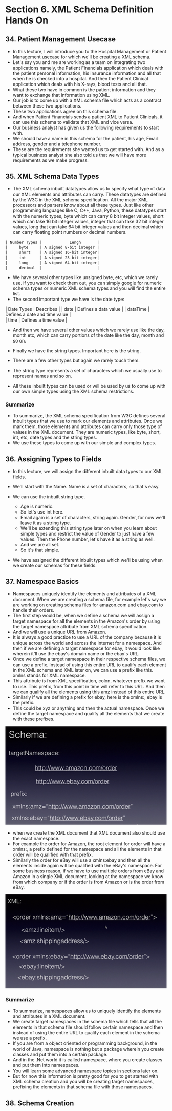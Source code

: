 # Section 6. XML Schema Definition Hands On

## 34. Patient Management Usecase

- In this lecture, I will introduce you to the Hospital Management or Patient Management usecase for which we'll be creating a XML schema.
- Let's say you and me are working as a team on integrating two applications namely, the Patient Financials application which deals with the patient personal information, his insurance information and all that when he is checked into a hospital. And then the Patient Clinical application which deals with his X-rays, blood tests and all that.
- What these two have in common is the patient information and they want to exchange that information using XML.
- Our job is to come up with a XML schema file which acts as a contract between these two applications.
- These two applications agree on this schema file.
- And when Patient Financials sends a patient XML to Patient Clinicals, it can use this schema to validate that XML and vice versa.
- Our business analyst has given us the following requirements to start with.
- We should have a name in this schema for the patient, his age, Email address, gender and a telephone number.
- These are the requirements she wanted us to get started with. And as a typical business analyst she also told us that we will have more requirements as we make progress.

## 35. XML Schema Data Types

- The XML schema inbuilt datatypes allow us to specify what type of data our XML elements and attributes can carry. These datatypes are defined by the W3C in the XML schema specification. All the major XML processors and parsers know about all these types. Just like other programming languages like C, C++, Java, Python, these datatypes start with the numeric types, byte which can carry 8 bit integer values, short which can take 16 bit integer values, integer that can take 32 bit integer values, long that can take 64 bit integer values and then decimal which can carry floating point numbers or decimal numbers.


```
| Number Types |            Lengh       |
|     byte     | A signed 8-bit integer |
|     short    | A signed 16-bit integer|
|     int      | A signed 23-bit integer|
|     long     | A signed 64-bit integer|
|     decimal  |                        |
```

- We have several other types like unsigned byte, etc, which we rarely use. if you want to check them out, you can simply google for numeric schema types or numeric XML schema types and you will find the entire list.
- The second important type we have is the date type:

| Date Types |          Describes            |
|   date     | Defines a data value          |
|   dataTime | Defines a date and time value |  
|   time     | Defines a time value          |

- And then we have several other values which we rarely use like the day, month etc, which can carry portions of the date like the day, month and so on.

- Finally we have the string types. Important here is the string.
- There are a few other types but again we rarely touch them.
- The string type represents a set of characters which we usually use to represent names and so on.
- All these inbuilt types can be used or will be used by us to come up with our own simple types using the XML schema restrictions.

### Summarize

- To summarize, the XML schema specification from W3C defines several inbuilt types that we use to mark our elements and attributes. Once we mark them, those elements and attributes can carry only those type of values in the XML document. They are numeric types, like byte, short, int, etc, date types and the string types.
- We use these types to come up with our simple and complex types.

## 36. Assigning Types to Fields

- In this lecture, we will assign the different inbuilt data types to our XML fields.
- We'll start with the Name. Name is a set of characters, so that's easy.
- We can use the inbuilt string type.
  - Age is numeric.
  - So let's use int here.
  - Email again is a set of characters, string again. Gender, for now we'll leave it as a string type.
  - We'll be extending this string type later on when you learn about simple types and restrict the value of Gender to just have a few values. Then the Phone number, let's have it as a string as well.
  - And we are all set.
  - So it's that simple.
 
 - We have assigned the different inbuilt types which we'll be using when we create our schemas for these fields.

## 37. Namespace Basics

- Namespaces uniquely identify the elements and attributes of a XML document. When we are creating a schema file, for example let's say we are working on creating schema files for amazon.com and ebay.com to handle their orders.
- The first step would be, when we define a schema we will assign a target namespace for all the elements in the Amazon's order by using the target namespace attribute from XML schema specification.
- And we will use a unique URL from Amazon.
- It is always a good practice to use a URL of the company because it is unique across the world and across the internet for a namespace. And then if we are defining a target namespace for ebay, it would look like wherein it'll use the ebay's domain name or the ebay's URL.
- Once we define a target namespace in their respective schema files, we can use a prefix. Instead of using this entire URL to qualify each element in the XML schema and XML later on, we can use a prefix like this. xmlns stands for XML namespace.
- This attribute is from XML specification, colon, whatever prefix we want to use. This prefix, from this point in time will refer to this URL. And then we can qualify all the elements using this amz instead of this entire URL.
- Similarly if we are defining a prefix for ebay, here is the xmlns:, ebay is the prefix.
- This could be xyz or anything and then the actual namespace. Once we define the target namespace and qualify all the elements that we create with these prefixes.

![alt text](https://github.com/marodrigues20/udemy_java/blob/main/XML%20and%20XML%20Schema%20Definition%20in%20Easy%20Steps/Sections/Section_6/Namespace_xsd.png?raw=true)


- when we create the XML document that XML document also should use the exact namespace. 
- For example the order for Amazon, the root element for order will have a xmlns:, a prefix defined for the namespace and all the elements in that order will be qualified with that prefix.
- Similarly the order for eBay will use a xmlns:ebay and then all the elements inside again will be qualified with the eBay's namespace. For some business
reason, if we have to use multiple orders from eBay and Amazon in a single XML document, looking at the namespace we know from which company or if the order is from Amazon or is the order from eBay.

![alt text](https://github.com/marodrigues20/udemy_java/blob/main/XML%20and%20XML%20Schema%20Definition%20in%20Easy%20Steps/Sections/Section_6/Namespace_xml.png?raw=true)


### Summarize

- To summarize, namespaces allow us to uniquely identify the elements and attributes in a XML document.
- We create target namespaces in the schema file which tells that all the elements in that schema file should follow certain namespace and then instead of using the entire URL to qualify each element in the schema we use a prefix.
- If you are from a object oriented or programming background, in the world of Java, namespace is nothing but a package wherein you create classes and put them into a certain package.
- And in the .Net world it is called namespace, where you create classes and put them into namespaces.
- You will learn some advanced namespace topics in sections later on.
- But for now this information is pretty good for you to get started with XML schema creation and you will be creating target namespaces, prefixing the elements in that schema file with those namespaces.

## 38. Schema Creation

